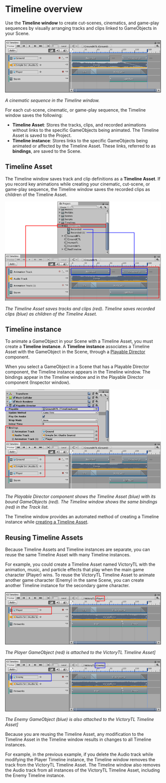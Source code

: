 # Timeline overview

Use the **Timeline window** to create cut-scenes, cinematics, and game-play sequences by visually arranging tracks and clips linked to GameObjects in your Scene.

![A cinematic sequence in the Timeline window.](images/timeline_cinematic_example.png)

_A cinematic sequence in the Timeline window._

For each cut-scene, cinematic, or game-play sequence, the Timeline window saves the following:

* **Timeline Asset**: Stores the tracks, clips, and recorded animations without links to the specific GameObjects being animated. The Timeline Asset is saved to the Project.
* **Timeline instance**: Stores links to the specific GameObjects being animated or affected by the Timeline Asset. These links, referred to as **bindings**, are saved to the Scene.

## Timeline Asset

The Timeline window saves track and clip definitions as a **Timeline Asset**. If you record key animations while creating your cinematic, cut-scene, or game-play sequence, the Timeline window saves the recorded clips as children of the Timeline Asset.

![The Timeline Asset saves tracks and clips (red). Timeline saves recorded clips (blue) as children of the Timeline Asset.](images/timeline_overview_asset.png)

_The Timeline Asset saves tracks and clips (red). Timeline saves recorded clips (blue) as children of the Timeline Asset._

## Timeline instance

To animate a GameObject in your Scene with a Timeline Asset, you must create a **Timeline instance**. A **Timeline instance** associates a Timeline Asset with the GameObject in the Scene, through a [Playable Director](play_director.md) component.

When you select a GameObject in a Scene that has a Playable Director component, the Timeline instance appears in the Timeline window. The bindings appear in the Timeline window and in the Playable Director component (Inspector window).

![The Playable Director component shows the Timeline Asset (blue) with its bound GameObjects (red). The Timeline window shows the same bindings (red) in the Track list.](images/timeline_overview_instance.png)

_The Playable Director component shows the Timeline Asset (blue) with its bound GameObjects (red). The Timeline window shows the same bindings (red) in the Track list._

The Timeline window provides an automated method of creating a Timeline instance while [creating a Timeline Asset](wf_instance.md).

## Reusing Timeline Assets

Because Timeline Assets and Timeline instances are separate, you can reuse the same Timeline Asset with many Timeline instances.

For example, you could create a Timeline Asset named VictoryTL with the animation, music, and particle effects that play when the main game character (Player) wins. To reuse the VictoryTL Timeline Asset to animate another game character (Enemy) in the same Scene, you can create another Timeline instance for the secondary game character.

![The Player GameObject (red) is attached to the VictoryTL Timeline Asset](images/timeline_overview_player.png)

_The Player GameObject (red) is attached to the VictoryTL Timeline Asset]_

![The Enemy GameObject (blue) is also attached to the VictoryTL Timeline Asset](images/timeline_overview_enemy.png)

_The Enemy GameObject (blue) is also attached to the VictoryTL Timeline Asset]_

Because you are reusing the Timeline Asset, any modification to the Timeline Asset in the Timeline window results in changes to all Timeline instances.

For example, in the previous example, if you delete the Audio track while modifying the Player Timeline instance, the Timeline window removes the track from the VictoryTL Timeline Asset. The Timeline window also removes the Audio track from all instances of the VictoryTL Timeline Asset, including the Enemy Timeline instance.
